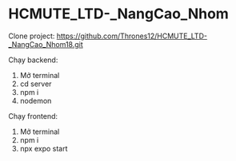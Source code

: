# HCMUTE_LTD-\_NangCao_Nhom

Clone project: https://github.com/Thrones12/HCMUTE_LTD-_NangCao_Nhom18.git

Chạy backend:
1. Mở terminal
2. cd server
3. npm i
4. nodemon

Chạy frontend:
1. Mở terminal
2. npm i
3. npx expo start
